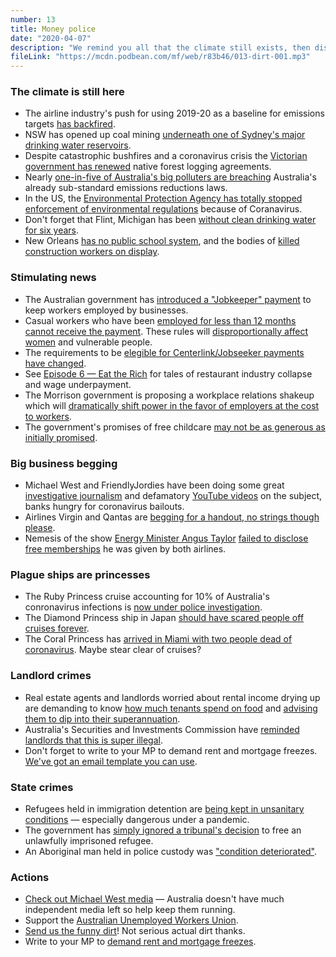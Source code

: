 ```yaml
---
number: 13
title: Money police
date: "2020-04-07"
description: "We remind you all that the climate still exists, then discuss the government's 'Jobkeeper' stimulus plans, cruise ship crimes and landlord crimes."
fileLink: "https://mcdn.podbean.com/mf/web/r83b46/013-dirt-001.mp3"
---
```


### The climate is still here

- The airline industry's push for using 2019-20 as a baseline for emissions targets [has backfired](https://www.theguardian.com/world/ng-interactive/2020/apr/03/how-is-the-coronavirus-affecting-global-air-traffic).
- NSW has opened up coal mining [underneath one of Sydney's major drinking water reservoirs](https://www.smh.com.au/environment/sustainability/strict-rules-for-new-coal-mining-under-sydney-reservoir-20200329-p54eyd.html).
- Despite catastrophic bushfires and a coronavirus crisis the [Victorian government has renewed](https://www.theguardian.com/australia-news/2020/apr/03/decision-to-renew-victorian-logging-agreements-criticised-after-summer-bushfires) native forest logging agreements.
- Nearly [one-in-five of Australia's big polluters are breaching](https://www.theguardian.com/australia-news/2020/apr/01/nearly-one-in-five-of-australias-big-polluters-breach-government-set-emissions-limits) Australia's already sub-standard emissions reductions laws.
- In the US, the [Environmental Protection Agency has totally stopped enforcement of environmental regulations](https://www.motherjones.com/coronavirus-updates/2020/03/environmental-protection-agency-enforcement-coronavirus/) because of Coranavirus.
- Don't forget that Flint, Michigan has been [without clean drinking water for six years](https://www.nationalgeographic.com/environment/2019/04/flint-water-crisis-fifth-anniversary-flint-river-pollution/).
- New Orleans [has no public school system](https://www.newyorker.com/business/currency/what-new-orleans-tells-us-about-the-perils-of-putting-schools-on-the-free-market), and the bodies of [killed construction workers on display](https://edition.cnn.com/2020/01/22/us/hard-rock-collapse-body-trnd/index.html).

### Stimulating news

- The Australian government has [introduced a "Jobkeeper" payment](https://www.theguardian.com/australia-news/2020/apr/06/jobkeeper-payment-am-i-eligible-for-the-wage-subsidy-employers-employees-work-casual-how-do-i-register-ato-jobseeker-supplement-support-package-eligibility) to keep workers employed by businesses.
- Casual workers who have been [employed for less than 12 months cannot receive the payment](https://www.crikey.com.au/2020/03/31/worm-130-billion-jobkeeper-package/). These rules will [disproportionally affect women](https://twitter.com/BeckCassells/status/1244597719156416512) and vulnerable people.
- The requirements to be [elegible for Centerlink/Jobseeker payments have changed](https://www.abc.net.au/news/2020-03-25/coronavirus-can-i-get-centrelink-jobseeker-if-partner-has-a-job/12085164).
- See [Episode 6 — Eat the Rich](https://notgoodpod.com/006-eat-the-rich/) for tales of restaurant industry collapse and wage underpayment.
- The Morrison government is proposing a workplace relations shakeup which will [dramatically shift power in the favor of employers at the cost to workers](https://youtu.be/OJPdnwl69MY?t=130).
- The government's promises of free childcare [may not be as generous as initially promised](https://www.theguardian.com/world/2020/apr/03/a-disaster-childcare-services-may-be-forced-to-close-despite-government-funding-due-to-pandemic).

### Big business begging

- Michael West and FriendlyJordies have been doing some great [investigative journalism](https://www.michaelwest.com.au/coronarorts-rescue-measures-a-free-kick-or-fee-kick-for-the-banks/) and defamatory [YouTube videos](https://www.youtube.com/watch?v=xrn8sZsLnRE&t=1s) on the subject, banks hungry for coronavirus bailouts.
- Airlines Virgin and Qantas are [begging for a handout, no strings though please](https://www.abc.net.au/news/2020-03-31/virgin-seeks-coronavirus-bailout-qantas-warns-against-payouts/12105654).
- Nemesis of the show [Energy Minister Angus Taylor](https://www.theguardian.com/australia-news/2019/nov/30/the-angus-taylor-story-from-the-liberalsgolden-boy-to-a-man-on-the-edge) [failed to disclose free memberships](https://www.michaelwest.com.au/scandal-magnet-angus-taylor-fails-to-disclose-virgin-and-qantas-freebies/) he was given by both airlines.

### Plague ships are princesses

- The Ruby Princess cruise accounting for 10% of Australia's conronavirus infections is [now under police investigation](https://www.youtube.com/watch?v=OJPdnwl69MY).
- The Diamond Princess ship in Japan [should have scared people off cruises forever](https://www.theguardian.com/global-development/2020/mar/06/inside-the-cruise-ship-that-became-a-coronavirus-breeding-ground-diamond-princess).
- The Coral Princess has [arrived in Miami with two people dead of coronavirus](https://edition.cnn.com/2020/04/04/us/coral-princess-cruise-ship-docks-miami-coronavirus/index.html). Maybe stear clear of cruises?

### Landlord crimes

- Real estate agents and landlords worried about rental income drying up are demanding to know [how much tenants spend on food](https://twitter.com/lochlanwatt/status/1245234262992805888/photo/1) and [advising them to dip into their superannuation](https://junkee.com/rent-landlord-superannuation-expenses/249382).
- Australia's Securities and Investments Commission have [reminded landlords that this is super illegal](https://www.theguardian.com/australia-news/2020/apr/03/australian-real-estate-agents-face-fines-and-jail-if-tenants-told-to-use-super-to-pay-rent).
- Don't forget to write to your MP to demand rent and mortgage freezes. [We've got an email template you can use](https://notgoodpod.com/covid-rent-action/).

### State crimes

- Refugees held in immigration detention are [being kept in unsanitary conditions](https://www.sbs.com.au/news/un-calls-for-release-of-refugees-in-detention-as-risk-of-coronavirus-grows) — especially dangerous under a pandemic.
- The government has [simply ignored a tribunal's decision](https://www.buzzfeed.com/hannahryan/judge-alan-tudge-refugee-detained-disgraceful) to free an unlawfully imprisoned refugee.
- An Aboriginal man held in police custody was ["condition deteriorated"](https://amp.theguardian.com/australia-news/2020/mar/30/investigation-into-death-in-custody-after-indigenous-mans-condition-deteriorated).

### Actions

- [Check out Michael West media](https://www.michaelwest.com.au) — Australia doesn't have much independent media left so help keep them running.
- Support the [Australian Unemployed Workers Union](https://unemployedworkersunion.com/).
- [Send us the funny dirt](mailto:notgoodpod@protonmail.com)! Not serious actual dirt thanks.
- Write to your MP to [demand rent and mortgage freezes](https://notgoodpod.com/covid-rent-action/).
